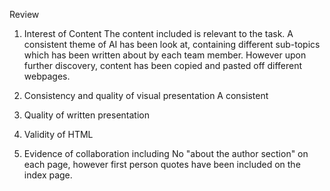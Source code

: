 Review

1) Interest of Content
The content included is relevant to the task. A consistent theme of AI has been look at, containing different sub-topics which has been written about by each team member. 
However upon further discovery, content has been copied and pasted off different webpages. 



2) Consistency and quality of visual presentation
A consistent 


3) Quality of written presentation

4) Validity of HTML

5) Evidence of collaboration including
No "about the author section" on each page, however first person quotes have been included on the index page.
